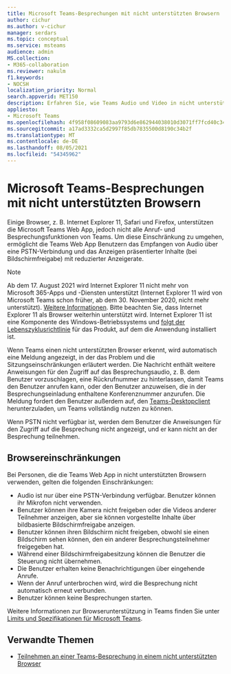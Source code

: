 ```yaml
---
title: Microsoft Teams-Besprechungen mit nicht unterstützten Browsern
author: cichur
ms.author: v-cichur
manager: serdars
ms.topic: conceptual
ms.service: msteams
audience: admin
MS.collection:
- M365-collaboration
ms.reviewer: nakulm
f1.keywords:
- NOCSH
localization_priority: Normal
search.appverid: MET150
description: Erfahren Sie, wie Teams Audio und Video in nicht unterstützten Browsern funktioniert.
appliesto:
- Microsoft Teams
ms.openlocfilehash: 4f958f08609083aa9793d6e862944038010d3071ff7fcd40c34e5e59aa51dd5b
ms.sourcegitcommit: a17ad3332ca5d2997f85db7835500d8190c34b2f
ms.translationtype: MT
ms.contentlocale: de-DE
ms.lasthandoff: 08/05/2021
ms.locfileid: "54345962"
---
```

# <a name="microsoft-teams-meetings-on-unsupported-browsers"></a>Microsoft Teams-Besprechungen mit nicht unterstützten Browsern

Einige Browser, z. B. Internet Explorer 11, Safari und Firefox, unterstützen die Microsoft Teams Web App, jedoch nicht alle Anruf- und Besprechungsfunktionen von Teams. Um diese Einschränkung zu umgehen, ermöglicht die Teams Web App Benutzern das Empfangen von Audio über eine PSTN-Verbindung und das Anzeigen präsentierter Inhalte (bei Bildschirmfreigabe) mit reduzierter Anzeigerate.

> [!Note]
> Ab dem 17. August 2021 wird Internet Explorer 11 nicht mehr von Microsoft 365-Apps und -Diensten unterstützt (Internet Explorer 11 wird von Microsoft Teams schon früher, ab dem 30. November 2020, nicht mehr unterstützt). [Weitere Informationen](https://aka.ms/AA97tsw). Bitte beachten Sie, dass Internet Explorer 11 als Browser weiterhin unterstützt wird. Internet Explorer 11 ist eine Komponente des Windows-Betriebssystems und [folgt der Lebenszyklusrichtlinie](/lifecycle/faq/internet-explorer-microsoft-edge) für das Produkt, auf dem die Anwendung installiert ist.

Wenn Teams einen nicht unterstützten Browser erkennt, wird automatisch eine Meldung angezeigt, in der das Problem und die Sitzungseinschränkungen erläutert werden. Die Nachricht enthält weitere Anweisungen für den Zugriff auf das Besprechungsaudio, z. B. dem Benutzer vorzuschlagen, eine Rückrufnummer zu hinterlassen, damit Teams den Benutzer anrufen kann, oder den Benutzer anzuweisen, die in der Besprechungseinladung enthaltene Konferenznummer anzurufen. Die Meldung fordert den Benutzer außerdem auf, den [Teams-Desktopclient ](https://teams.microsoft.com/downloads)herunterzuladen, um Teams vollständig nutzen zu können.

Wenn PSTN nicht verfügbar ist, werden dem Benutzer die Anweisungen für den Zugriff auf die Besprechung nicht angezeigt, und er kann nicht an der Besprechung teilnehmen.

## <a name="browser-limitations"></a>Browsereinschränkungen

Bei Personen, die die Teams Web App in nicht unterstützten Browsern verwenden, gelten die folgenden Einschränkungen:

- Audio ist nur über eine PSTN-Verbindung verfügbar. Benutzer können ihr Mikrofon nicht verwenden.
- Benutzer können ihre Kamera nicht freigeben oder die Videos anderer Teilnehmer anzeigen, aber sie können vorgestellte Inhalte über bildbasierte Bildschirmfreigabe anzeigen.
- Benutzer können ihren Bildschirm nicht freigeben, obwohl sie einen Bildschirm sehen können, den ein anderer Besprechungsteilnehmer freigegeben hat.
- Während einer Bildschirmfreigabesitzung können die Benutzer die Steuerung nicht übernehmen.
- Die Benutzer erhalten keine Benachrichtigungen über eingehende Anrufe.
- Wenn der Anruf unterbrochen wird, wird die Besprechung nicht automatisch erneut verbunden.
- Benutzer können keine Besprechungen starten.

Weitere Informationen zur Browserunterstützung in Teams finden Sie unter [Limits und Spezifikationen für Microsoft Teams](./limits-specifications-teams.md#browsers).

## <a name="related-topics"></a>Verwandte Themen

- [Teilnehmen an einer Teams-Besprechung in einem nicht unterstützten Browser](https://support.office.com/article/daafdd3c-ac7a-4855-871b-9113bad15907)